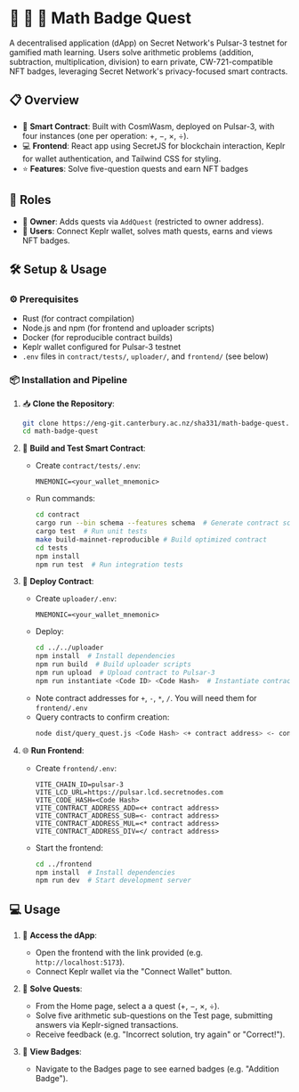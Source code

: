 # 🔢 🧮 🥇 Math Badge Quest

A decentralised application (dApp) on Secret Network's Pulsar-3 testnet for gamified math learning. Users solve arithmetic problems (addition, subtraction, multiplication, division) to earn private, CW-721-compatible NFT badges, leveraging Secret Network's privacy-focused smart contracts.

## 📋 Overview

- 🧠 **Smart Contract**: Built with CosmWasm, deployed on Pulsar-3, with four instances (one per operation: +, −, ×, ÷).
- 💻 **Frontend**: React app using SecretJS for blockchain interaction, Keplr for wallet authentication, and Tailwind CSS for styling.
- ⭐ **Features**: Solve five-question quests and earn NFT badges

## 👥 Roles
- 👑 **Owner**: Adds quests via `AddQuest` (restricted to owner address).
- 🧑 **Users**: Connect Keplr wallet, solves math quests, earns and views NFT badges.


## 🛠️ Setup & Usage

### ⚙️ Prerequisites
- Rust (for contract compilation)
- Node.js and npm (for frontend and uploader scripts)
- Docker (for reproducible contract builds)
- Keplr wallet configured for Pulsar-3 testnet
- `.env` files in `contract/tests/`, `uploader/`, and `frontend/` (see below)

### 📦 Installation and Pipeline
1. 📥 **Clone the Repository**:
   ```bash
   git clone https://eng-git.canterbury.ac.nz/sha331/math-badge-quest.git
   cd math-badge-quest
   ```

2. 🔧 **Build and Test Smart Contract**:
   - Create `contract/tests/.env`:
     ```
     MNEMONIC=<your_wallet_mnemonic>
     ```
   - Run commands:
     ```bash
     cd contract
     cargo run --bin schema --features schema  # Generate contract schemas
     cargo test  # Run unit tests
     make build-mainnet-reproducible # Build optimized contract
     cd tests
     npm install
     npm run test  # Run integration tests
     ```

3. 🚀 **Deploy Contract**:
   - Create `uploader/.env`:
     ```
     MNEMONIC=<your_wallet_mnemonic>
     ```
   - Deploy:
     ```bash
     cd ../../uploader
     npm install  # Install dependencies
     npm run build  # Build uploader scripts
     npm run upload  # Upload contract to Pulsar-3
     npm run instantiate <Code ID> <Code Hash>  # Instantiate contracts for each operation
     ```
   - Note contract addresses for `+`, `-`, `*`, `/`. You will need them for `frontend/.env`
   - Query contracts to confirm creation:
     ```bash
     node dist/query_quest.js <Code Hash> <+ contract address> <- contract address> <* contract address> </ contract address>
     ```

4. 🌐 **Run Frontend**:
   - Create `frontend/.env`:
     ```
     VITE_CHAIN_ID=pulsar-3
     VITE_LCD_URL=https://pulsar.lcd.secretnodes.com
     VITE_CODE_HASH=<Code Hash>
     VITE_CONTRACT_ADDRESS_ADD=<+ contract address>
     VITE_CONTRACT_ADDRESS_SUB=<- contract address>
     VITE_CONTRACT_ADDRESS_MUL=<* contract address>
     VITE_CONTRACT_ADDRESS_DIV=</ contract address>
     ```
   - Start the frontend:
     ```bash
     cd ../frontend
     npm install  # Install dependencies
     npm run dev  # Start development server
     ```

## 💻 Usage

1. 🔗 **Access the dApp**:
   - Open the frontend with the link provided (e.g. `http://localhost:5173`).
   - Connect Keplr wallet via the "Connect Wallet" button.

2. 🧩 **Solve Quests**:
   - From the Home page, select a a quest (+, −, ×, ÷).
   - Solve five arithmetic sub-questions on the Test page, submitting answers via Keplr-signed transactions.
   - Receive feedback (e.g. "Incorrect solution, try again" or "Correct!").

3. 🏅 **View Badges**:
   - Navigate to the Badges page to see earned badges (e.g. "Addition Badge").
